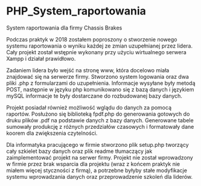 # PHP_System_raportowania
 System raportowania dla firmy Chassis Brakes

Podczas praktyk w 2018 zostałem poproszony o stworzenie nowego systemu raportowania o wyniku każdej ze zmian uzupełnianej przez lidera.
Cały projekt został wstępnie wykonany przy użyciu wirtualnego serwera Xampp i działał prawidłowo.

Zadaniem lidera było wejść na stronę www, która docelowo miała znajdować się na serwerze firmy. Stworzono system logowania oraz dwa pliki .php z formularzami do uzupełnienia. Informacje wysyłane były metodą POST, następnie w języku php komunikowano się z bazą danych i językiem mySQL informacje te były dostarczane do rozbudowanej bazy danych.

Projekt posiadał również możliwość wglądu do danych za pomocą raportów. Posłużono się biblioteką fpdf.php do generowania gotowych do druku plików .pdf na podstawie danych z bazy danych. Generowane tabele sumowały produkcję z różnych przedziałów czasowych i formatowały dane koorem dla zwiększenia czytelności.

Dla informatyka pracującego w firmie stworzono plik setup.php tworzący cały szkielet bazy danych oraz plik readme tłumaczący jak zaimplementować projekt na serwer firmy. Projekt nie został wprowadzony w firmie przez brak wsparcia dla projektu (wraz z końcem praktyk nie miałem więcej styczności z firmą), a potrzebne byłyby stałe modyfikacje systemu wprowadzania danych oraz przeprowadzenie szkoleń dla liderów.

